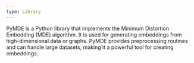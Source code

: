 ```yaml
---
type: Library
---
```


PyMDE is a Python library that implements the Minimum Distortion Embedding (MDE) algorithm. It is used for generating embeddings from high-dimensional data or graphs. PyMDE provides preprocessing routines and can handle large datasets, making it a powerful tool for creating embeddings.